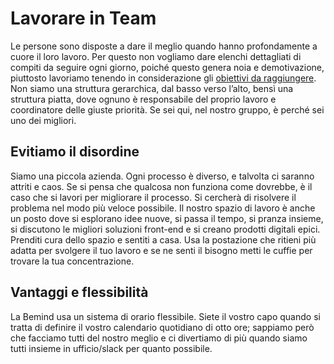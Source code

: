 # Lavorare in Team
Le persone sono disposte a dare il meglio quando hanno profondamente a cuore il loro lavoro. Per questo non vogliamo dare elenchi dettagliati di compiti da seguire ogni giorno, poiché questo genera noia e demotivazione, piuttosto lavoriamo tenendo in considerazione gli [obiettivi da raggiungere](https://github.com/bemindinteractive/handbook/blob/master/content/process.md).
Non siamo una struttura gerarchica, dal basso verso l’alto, bensì una struttura piatta, dove ognuno è responsabile del proprio lavoro e coordinatore delle giuste priorità. Se sei qui, nel nostro gruppo, è perché sei uno dei migliori.

## Evitiamo il disordine
Siamo una piccola azienda.
Ogni processo è diverso, e talvolta ci saranno attriti e caos.
Se si pensa che qualcosa non funziona come dovrebbe, è il caso che si lavori per migliorare il processo. Si cercherà di risolvere il problema nel modo più veloce possibile.
Il nostro spazio di lavoro è anche un posto dove si esplorano idee nuove, si passa il tempo, si pranza insieme, si discutono le migliori soluzioni front-end e si creano prodotti digitali epici. Prenditi cura dello spazio e sentiti a casa.
Usa la postazione che ritieni più adatta per svolgere il tuo lavoro e se ne senti il bisogno metti le cuffie per trovare la tua concentrazione.

## Vantaggi e flessibilità
La Bemind usa un sistema di orario flessibile. Siete il vostro capo quando si tratta di definire il vostro calendario quotidiano di otto ore; sappiamo però che facciamo tutti del nostro meglio e ci divertiamo di più quando siamo tutti insieme in ufficio/slack per quanto possibile.
